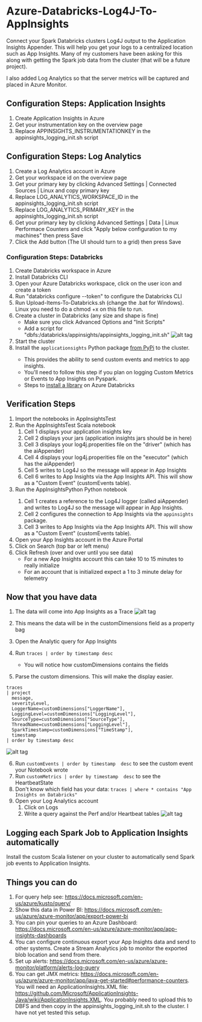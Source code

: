 # Azure-Databricks-Log4J-To-AppInsights
Connect your Spark Databricks clusters Log4J output to the Application Insights Appender.  This will help you get your logs to a centralized location such as App Insights.  Many of my customers have been asking for this along with getting the Spark job data from the cluster (that will be a future project).

I also added Log Analytics so that the server metrics will be captured and placed in Azure Monitor.

## Configuration Steps: Application Insights
1. Create Application Insights in Azure 
2. Get your instrumentation key on the overview page
2. Replace APPINSIGHTS_INSTRUMENTATIONKEY in the appinsights_logging_init.sh script

## Configuration Steps: Log Analytics
1. Create a Log Analytics account in Azure
2. Get your workspace id on the overview page
3. Get your primary key by clicking Advanced Settings | Connected Sources | Linux and copy primary key
4. Replace LOG_ANALYTICS_WORKSPACE_ID in the appinsights_logging_init.sh script
5. Replace LOG_ANALYTICS_PRIMARY_KEY in the appinsights_logging_init.sh script
6. Get your primary key by clicking Advanced Settings | Data | Linux Performace Counters and click "Apply below configuration to my machines" then press Save
7. Click the Add button (The UI should turn to a grid) then press Save

### Configuration Steps: Databricks
1. Create Databricks workspace in Azure
2. Install Databricks CLI
3. Open your Azure Databricks workspace, click on the user icon and create a token
4. Run "databricks configure --token" to configure the Databricks CLI
5. Run Upload-Items-To-Databricks.sh (change the .bat for Windows).  Linux you need to do a chmod +x on this file to run.
6. Create a cluster in Databricks (any size and shape is fine)
    - Make sure you click Advanced Options and "Init Scripts"
    - Add a script for "dbfs:/databricks/appinsights/appinsights_logging_init.sh"
    ![alt tag](https://raw.githubusercontent.com/AdamPaternostro/Azure-Databricks-Log4J-To-AppInsights/master/images/databrickscluster.png)
7. Start the cluster    
8. <OPTIONAL> Install the `applicationsights` Python package [from PyPi](https://pypi.org/project/applicationinsights/) to the cluster.
    - This provides the ability to send custom events and metrics to app insights.
    - You'll need to follow this step if you plan on logging Custom Metrics or Events to App Insights on Pyspark.
    - Steps to [install a library](https://docs.azuredatabricks.net/user-guide/libraries.html#install-libraries) on Azure Databricks

## Verification Steps
1. Import the notebooks in AppInsightsTest
1. Run the AppInsightsTest Scala notebook
    1. Cell 1 displays your application insights key
    2. Cell 2 displays your jars (application insights jars should be in here)
    3. Cell 3 displays your log4j.properities file on the "driver" (which has the aiAppender)
    4. Cell 4 displays your log4j.properities file on the "executor" (which has the aiAppender)
    5. Cell 5 writes to Log4J so the message will appear in App Insights
    6. Cell 6 writes to App Insights via the App Insights API.  This will show as a "Custom Event" (customEvents table).
1. <OPTIONAL> Run the AppInsightsPython Python notebook
    1. Cell 1 creates a reference to the Log4J logger (called aiAppender) and writes to Log4J so the message will appear in App Insights.
    1. Cell 2 configures the connection to App Insights via the `appinsights` package.
    1. Cell 3 writes to App Insights via the App Insights API. This will show as a "Custom Event" (customEvents table).
1. Open your App Insights account in the Azure Portal
1. Click on Search (top bar or left menu)
1. Click Refresh (over and over until you see data)
    - For a new App Insights account this can take 10 to 15 minutes to really initialize
    - For an account that is initialized expect a 1 to 3 minute delay for telemetry

## Now that you have data
1. The data will come into App Insights as a Trace
![alt tag](https://raw.githubusercontent.com/AdamPaternostro/Azure-Databricks-Log4J-To-AppInsights/master/images/dimensiondata.png)

2. This means the data will be in the customDimensions field as a property bag
3. Open the Analytic query for App Insights
4. Run ``` traces | order by timestamp desc ```
   - You will notice how customDimensions contains the fields 
5. Parse the custom dimensions.  This will make the display easier.
```
traces 
| project 
  message,
  severityLevel,
  LoggerName=customDimensions["LoggerName"], 
  LoggingLevel=customDimensions["LoggingLevel"],
  SourceType=customDimensions["SourceType"],
  ThreadName=customDimensions["LoggingLevel"],
  SparkTimestamp=customDimensions["TimeStamp"],
  timestamp 
| order by timestamp desc
```

![alt tag](https://raw.githubusercontent.com/AdamPaternostro/Azure-Databricks-Log4J-To-AppInsights/master/images/formatteddata.png)

6. Run ``` customEvents | order by timestamp  desc ``` to see the custom event your Notebook wrote
7. Run ``` customMetrics | order by timestamp  desc ``` to see the HeartbeatState
8. Don't know which field has your data: ``` traces | where * contains "App Insights on Databricks"    ```
9. Open your Log Analytics account
   1. Click on Logs
   2. Write a query against the Perf and/or Heartbeat tables
   ![alt tag](https://raw.githubusercontent.com/AdamPaternostro/Azure-Databricks-Log4J-To-AppInsights/master/images/perfdata.png)

## Logging each Spark Job to Application Insights automatically

Install the custom Scala listener on your cluster to automatically send Spark job events to Application Insights.


## Things you can do
1. For query help see: https://docs.microsoft.com/en-us/azure/kusto/query/
2. Show this data in Power BI: https://docs.microsoft.com/en-us/azure/azure-monitor/app/export-power-bi
3. You can pin your queries to an Azure Dashboard: https://docs.microsoft.com/en-us/azure/azure-monitor/app/app-insights-dashboards
4. You can configure continuous export your App Insights data and send to other systems. Create a Stream Analytics job to monitor the exported blob location and send from there.
5. Set up alerts: https://docs.microsoft.com/en-us/azure/azure-monitor/platform/alerts-log-query
6. You can get JMX metrics: https://docs.microsoft.com/en-us/azure/azure-monitor/app/java-get-started#performance-counters.  You will need an ApplicationInsights.XML file: https://github.com/Microsoft/ApplicationInsights-Java/wiki/ApplicationInsights.XML.  You probably need to upload this to DBFS and then copy in the appinsights_logging_init.sh to the cluster.  I have not yet tested this setup.

